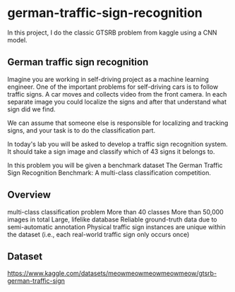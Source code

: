 # german-traffic-sign-recognition
In this project, I do the classic GTSRB problem from kaggle using a CNN model. 

## German traffic sign recognition
Imagine you are working in self-driving project as a machine learning engineer. One of the important problems for self-driving cars is to follow traffic signs. A car moves and collects video from the front camera. In each separate image you could localize the signs and after that understand what sign did we find.

We can assume that someone else is responsible for localizing and tracking signs, and your task is to do the classification part.

In today's lab you will be asked to develop a traffic sign recognition system. It should take a sign image and classify which of 43 signs it belongs to.

In this problem you will be given a benchmark dataset The German Traffic Sign Recognition Benchmark: A multi-class classification competition.

## Overview

multi-class classification problem
More than 40 classes
More than 50,000 images in total
Large, lifelike database
Reliable ground-truth data due to semi-automatic annotation Physical traffic sign instances are unique within the dataset (i.e., each real-world traffic sign only occurs once)

## Dataset
https://www.kaggle.com/datasets/meowmeowmeowmeowmeow/gtsrb-german-traffic-sign
